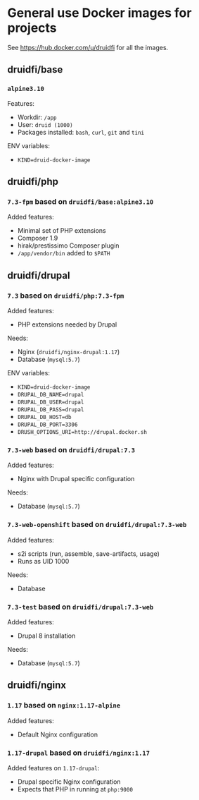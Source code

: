 # General use Docker images for projects

See https://hub.docker.com/u/druidfi for all the images.
## druidfi/base

### `alpine3.10` 

Features:

- Workdir: `/app`
- User: `druid (1000)`
- Packages installed: `bash`, `curl`, `git` and `tini`

ENV variables:

- `KIND=druid-docker-image`

## druidfi/php

### `7.3-fpm` based on `druidfi/base:alpine3.10`

Added features:

- Minimal set of PHP extensions
- Composer 1.9
- hirak/prestissimo Composer plugin
- `/app/vendor/bin` added  to `$PATH`

## druidfi/drupal

### `7.3` based on `druidfi/php:7.3-fpm`

Added features:

- PHP extensions needed by Drupal

Needs:

- Nginx (`druidfi/nginx-drupal:1.17`)
- Database (`mysql:5.7`)

ENV variables:

- `KIND=druid-docker-image`
- `DRUPAL_DB_NAME=drupal`
- `DRUPAL_DB_USER=drupal`
- `DRUPAL_DB_PASS=drupal`
- `DRUPAL_DB_HOST=db`
- `DRUPAL_DB_PORT=3306`
- `DRUSH_OPTIONS_URI=http://drupal.docker.sh`

### `7.3-web` based on `druidfi/drupal:7.3`

Added features:

- Nginx with Drupal specific configuration

Needs:

- Database (`mysql:5.7`)

### `7.3-web-openshift` based on `druidfi/drupal:7.3-web`

Added features:

- s2i scripts (run, assemble, save-artifacts, usage)
- Runs as UID 1000

Needs:

- Database

### `7.3-test` based on `druidfi/drupal:7.3-web`

Added features:

- Drupal 8 installation

Needs:

- Database (`mysql:5.7`)

## druidfi/nginx

### `1.17` based on `nginx:1.17-alpine`

Added features:

- Default Nginx configuration

### `1.17-drupal` based on `druidfi/nginx:1.17`

Added features on `1.17-drupal`:

- Drupal specific Nginx configuration
- Expects that PHP in running at `php:9000`

